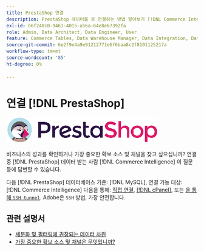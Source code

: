 ```yaml
---
title: PrestaShop 연결
description: PrestaShop 데이터를 로 연결하는 방법 알아보기 [!DNL Commerce Intelligence].
exl-id: b6f240c0-9461-4015-a56a-64e8e67392fa
role: Admin, Data Architect, Data Engineer, User
feature: Commerce Tables, Data Warehouse Manager, Data Integration, Data Import/Export
source-git-commit: 6e2f9e4a9e91212771e6f6baa8c2f8101125217a
workflow-type: tm+mt
source-wordcount: '85'
ht-degree: 0%

---
```


# 연결 [!DNL PrestaShop]

![](../../../assets/Prestashop-logo.png)

비즈니스의 성과를 확인하거나 가장 중요한 확보 소스 및 채널을 찾고 싶으십니까? 연결 중 [!DNL PrestaShop] 데이터 받는 사람 [!DNL Commerce Intelligence] 이 질문 등에 답변할 수 있습니다.

다음 [!DNL PrestaShop] 데이터베이스 기준: [!DNL MySQL], 연결 가능 대상: [!DNL Commerce Intelligence] 다음을 통해: [직접 연결](../integrations/mysql-via-a-direct-connection.md), [[!DNL cPanel]](../integrations/mysql-via-cpanel.md), 또는 [을 통해 `SSH tunnel`](../integrations/mysql-via-ssh-tunnel.md). Adobe은 `SSH` 방법, 가장 안전합니다.

## 관련 설명서

* [세분화 및 필터링에 권장되는 데이터 차원](../../../best-practices/segment-filter.md)
* [가장 중요한 확보 소스 및 채널은 무엇입니까?](../../analysis/most-value-source-channel.md)
